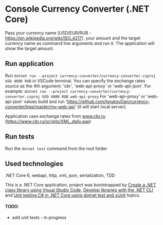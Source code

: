 # Console Currency Converter (.NET Core)

Pass your currency name (USD/EUR/RUB - https://en.wikipedia.org/wiki/ISO_4217), your amount and the target currency name as command line arguments and run it. The application will show the target amount.

## Run application

Run `dotnet run --project currency-converter/currency-converter.csproj USD 4000 RUB` in VSCode terminal.
You can specify the exchange rates source as the 4th argument: 'cbr', 'web-api-proxy' or 'web-api-json'. For example: `dotnet run --project currency-converter/currency-converter.csproj USD 4000 RUB web-api-proxy`
For 'web-api-proxy' or 'web-api-json' values build and run 'https://github.com/IgnatovDan/currency-converter/tree/master/my-web-api' (it will start local server).

Application uses exchange rates from www.cbr.ru (https://www.cbr.ru/scripts/XML_daily.asp)

## Run tests

Run the `dotnet test` command from the root folder

## Used technologies

.NET Core 6, webapi, http, xml, json, serialization, TDD

This is a .NET Core application, project was bootstrapped by [Create a .NET class library using Visual Studio Code](https://docs.microsoft.com/en-us/dotnet/core/tutorials/library-with-visual-studio-code?pivots=dotnet-6-0), [Develop libraries with the .NET CLI](https://docs.microsoft.com/en-us/dotnet/core/tutorials/libraries) and [Unit testing C# in .NET Core using dotnet test and xUnit](https://docs.microsoft.com/en-us/dotnet/core/testing/unit-testing-with-dotnet-test) topics.

#### TODO:
- add unit tests - in progress
